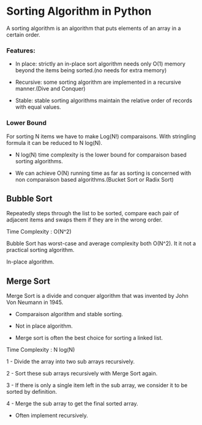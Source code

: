 # Sorting Algorithm in Python

A sorting algorithm is an algorithm that puts elements of an array in a certain order.

### Features:
- In place: strictly an in-place sort algorithm needs only O(1) memory beyond the items being sorted.(no needs for extra memory)

- Recursive: some sorting algorithm are implemented in a recursive manner.(Dive and Conquer)

- Stable: stable sorting algorithms maintain the relative order of records with equal values.

### Lower Bound

For sorting N items we have to make Log(N!) comparaisons. With stringling formula it can be reduced to N log(N).
- N log(N) time complexity is the lower bound for comparaison based sorting algorithms.

- We can achieve O(N) running time as far as sorting is concerned with non comparaison based algorithms.(Bucket Sort or Radix Sort)

## Bubble Sort

Repeatedly steps through the list to be sorted, compare each pair of adjacent items and swaps them if they are in the wrong order.

Time Complexity : O(N^2)

Bubble Sort has worst-case and average complexity both O(N^2). It it not a practical sorting algorithm.

In-place algorithm.

## Merge Sort

Merge Sort is a divide and conquer algorithm that was invented by John Von Neumann in 1945.

- Comparaison algorithm and stable sorting.

- Not in place algorithm.

- Merge sort is often the best choice for sorting a linked list.

Time Complexity : N log(N)

1 - Divide the array into two sub arrays recursively.

2 - Sort these sub arrays recursively with Merge Sort again.

3 - If there is only a single item left in the sub array, we consider it to be sorted by definition.

4 - Merge the sub array to get the final sorted array.

- Often implement recursively.
